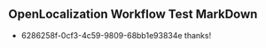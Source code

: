 ## OpenLocalization Workflow Test MarkDown
* 6286258f-0cf3-4c59-9809-68bb1e93834e 
thanks!<!--HONumber=Mar16_HO4-->
